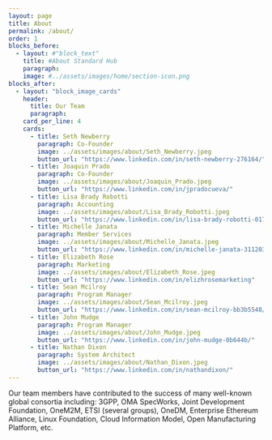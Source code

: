```yaml
---
layout: page
title: About
permalink: /about/
order: 1
blocks_before:
  - layout: #"block_text"
    title: #About Standard Hub
    paragraph:
    image: #../assets/images/home/section-icon.png
blocks_after:
  - layout: "block_image_cards"
    header:
      title: Our Team
      paragraph:
    card_per_line: 4
    cards:
      - title: Seth Newberry
        paragraph: Co-Founder
        image: ../assets/images/about/Seth_Newberry.jpeg
        button_url: "https://www.linkedin.com/in/seth-newberry-276164/"
      - title: Joaquin Prado
        paragraph: Co-Founder
        image: ../assets/images/about/Joaquin_Prado.jpeg
        button_url: "https://www.linkedin.com/in/jpradocueva/"
      - title: Lisa Brady Robotti
        paragraph: Accounting
        image: ../assets/images/about/Lisa_Brady_Robotti.jpeg
        button_url: "https://www.linkedin.com/in/lisa-brady-robotti-0172b210/"
      - title: Michelle Janata
        paragraph: Member Services
        image: ../assets/images/about/Michelle_Janata.jpeg
        button_url: "https://www.linkedin.com/in/michelle-janata-31120310/"
      - title: Elizabeth Rose
        paragraph: Marketing
        image: ../assets/images/about/Elizabeth_Rose.jpeg
        button_url: "https://www.linkedin.com/in/elizhrosemarketing"
      - title: Sean Mcilroy
        paragraph: Program Manager
        image: ../assets/images/about/Sean_Mcilroy.jpeg
        button_url: "https://www.linkedin.com/in/sean-mcilroy-bb3b5548/"
      - title: John Mudge
        paragraph: Program Manager
        image: ../assets/images/about/John_Mudge.jpeg
        button_url: "https://www.linkedin.com/in/john-mudge-0b644b/"
      - title: Nathan Dixon
        paragraph: System Architect
        image: ../assets/images/about/Nathan_Dixon.jpeg
        button_url: "https://www.linkedin.com/in/nathandixon/"
---
```


Our team members have contributed to the success of many well-known global consortia including: 3GPP, OMA SpecWorks, Joint Development Foundation, OneM2M, ETSI (several groups), OneDM, Enterprise Ethereum Alliance, Linux Foundation, Cloud Information Model, Open Manufacturing Platform, etc.
